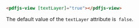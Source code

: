 ```html
<pdfjs-view [textLayer]="true"></pdfjs-view>
```

The default value of the `textLayer` attribute is` false`.
